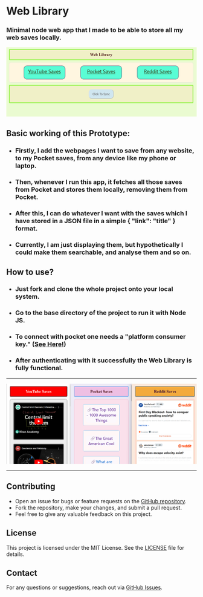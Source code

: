 # Web Library
### Minimal node web app that I made to be able to store all my web saves locally. 
![alt text](project_assets/image.png)

## Basic working of this Prototype:
- ### Firstly, I add the webpages I want to save from any website, to my Pocket saves, from any device like my phone or laptop.
- ### Then, whenever I run this app, it fetches all those saves from Pocket and stores them locally, removing them from Pocket.
- ### After this, I can do whatever I want with the saves which I have stored in a JSON file in a simple { "link": "title" } format.
- ### Currently, I am just displaying them, but hypothetically I could make them searchable, and analyse them and so on.

## How to use?
- ### Just fork and clone the whole project onto your local system.
- ### Go to the base directory of the project to run it with Node JS.
- ### To connect with pocket one needs a "platform consumer key." ([See Here!](https://getpocket.com/developer/docs/authentication))
- ### After authenticating with it successfully the Web Library is fully functional.

---

![alt text](project_assets/image-1.png)

---

## Contributing
- Open an issue for bugs or feature requests on the [GitHub repository](https://github.com/chitwan27/webLibrary/issues).
- Fork the repository, make your changes, and submit a pull request.
- Feel free to give any valuable feedback on this project.

## License
This project is licensed under the MIT License. See the [LICENSE](https://github.com/chitwan27/webLibrary/blob/master/LICENSE) file for details.

## Contact
For any questions or suggestions, reach out via [GitHub Issues](https://github.com/chitwan27/webLibrary/issues).